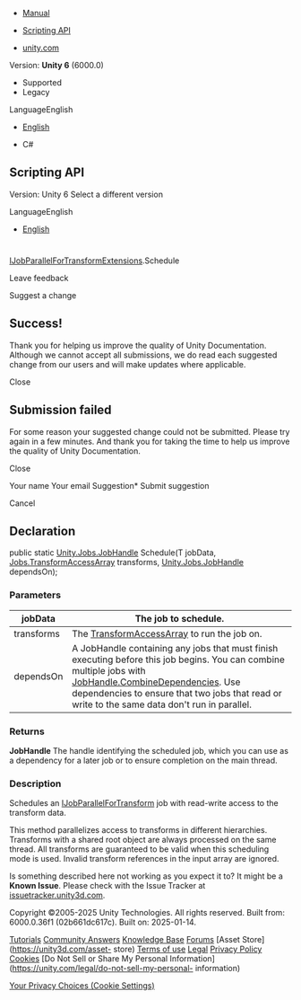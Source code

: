 [ ]()

  * [Manual](../Manual/index.html)
  * [Scripting API](../ScriptReference/index.html)

  * [unity.com](https://unity.com/)

Version: **Unity 6** (6000.0)

  * Supported
  * Legacy

LanguageEnglish

  * [English]()

  * C#

[ ](https://docs.unity3d.com)

## Scripting API

Version: Unity 6 Select a different version

LanguageEnglish

  * [English]()

#
[IJobParallelForTransformExtensions](Jobs.IJobParallelForTransformExtensions.html).Schedule

Leave feedback

Suggest a change

## Success!

Thank you for helping us improve the quality of Unity Documentation. Although
we cannot accept all submissions, we do read each suggested change from our
users and will make updates where applicable.

Close

## Submission failed

For some reason your suggested change could not be submitted. Please <a>try
again</a> in a few minutes. And thank you for taking the time to help us
improve the quality of Unity Documentation.

Close

Your name Your email Suggestion* Submit suggestion

Cancel

[ ]()

## Declaration

public static [Unity.Jobs.JobHandle](Unity.Jobs.JobHandle.html) Schedule(T
jobData, [Jobs.TransformAccessArray](Jobs.TransformAccessArray.html)
transforms, [Unity.Jobs.JobHandle](Unity.Jobs.JobHandle.html) dependsOn);

### Parameters

jobData | The job to schedule.  
---|---  
transforms | The [TransformAccessArray](Jobs.TransformAccessArray.html) to run the job on.  
dependsOn | A JobHandle containing any jobs that must finish executing before this job begins. You can combine multiple jobs with [JobHandle.CombineDependencies](Unity.Jobs.JobHandle.CombineDependencies.html). Use dependencies to ensure that two jobs that read or write to the same data don't run in parallel.  
  
### Returns

**JobHandle** The handle identifying the scheduled job, which you can use as a
dependency for a later job or to ensure completion on the main thread.

### Description

Schedules an [IJobParallelForTransform](Jobs.IJobParallelForTransform.html)
job with read-write access to the transform data.

This method parallelizes access to transforms in different hierarchies.
Transforms with a shared root object are always processed on the same thread.
All transforms are guaranteed to be valid when this scheduling mode is used.
Invalid transform references in the input array are ignored.

Is something described here not working as you expect it to? It might be a
**Known Issue**. Please check with the Issue Tracker at
[issuetracker.unity3d.com](https://issuetracker.unity3d.com).

Copyright ©2005-2025 Unity Technologies. All rights reserved. Built from:
6000.0.36f1 (02b661dc617c). Built on: 2025-01-14.

[Tutorials](https://unity3d.com/learn) [Community
Answers](https://answers.unity3d.com) [Knowledge
Base](https://support.unity3d.com/hc/en-us)
[Forums](https://forum.unity3d.com) [Asset Store](https://unity3d.com/asset-
store) [Terms of use](https://docs.unity3d.com/Manual/TermsOfUse.html)
[Legal](https://unity.com/legal) [Privacy
Policy](https://unity.com/legal/privacy-policy)
[Cookies](https://unity.com/legal/cookie-policy) [Do Not Sell or Share My
Personal Information](https://unity.com/legal/do-not-sell-my-personal-
information)

[Your Privacy Choices (Cookie Settings)](javascript:void\(0\);)

